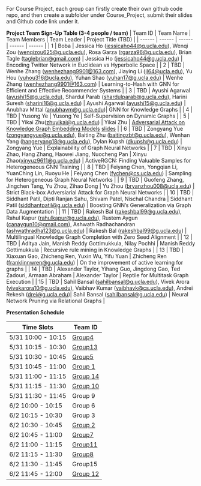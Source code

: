 For Course Project, each group can firstly create their own github code repo, and then create a subfolder under Course_Project, submit their slides and Github code link under it.

**Project Team Sign-Up Table (3-4 people / team)**
| Team ID | Team Name | Team Members | Team Leader | Project Title (TBD) |
| ------ | ------ | ------ | ------ | ------ |
| 1 | Boba | Jessica Ho (jessicaho44@g.ucla.edu), Wenqi Zou (wenqizou625@g.ucla.edu), Rosa Garza (rgarza96@g.ucla.edu), Brian Tagle (taglebrian@gmail.com) | Jessica Ho (jessicaho44@g.ucla.edu) | Encoding Twitter Network in Euclidean vs Hyperbolic Space |
| 2 | TBD | Wenhe Zhang (wenhezhang9901@163.com), Jiaying Li (jl64@ucla.edu), Yu Hou (yuhou316@ucla.edu), Yuhan Shao (yuhan17@g.ucla.edu) | Wenhe Zhang (wenhezhang9901@163.com) | Learning-to-Hash with GNN for Efficient and Effective Recommender Systems |
| 3 | TBD | Ayushi Agarwal (ayushi15@g.ucla.edu), Shardul Parab (shardulparab@g.ucla.edu), Harini Suresh (sharini16@g.ucla.edu) | Ayushi Agarwal (ayushi15@g.ucla.edu) | Anubhav Mittal (anubhavm@g.ucla.edu)| GNN for Knowledge Graphs |
| 4 | TBD | Yusong Ye | Yusong Ye | Self-Supervision on Dynamic Graphs |
| 5 | TBD | Yikai Zhu(zhuyikai@g.ucla.edu) | Yikai Zhu | [Adversarial Attack on Knowledge Graph Embedding Models](https://github.com/zyksir/AdversarialAttackOnKGE) [slides](https://docs.google.com/presentation/d/1d2ZpMLqegKAl38LpqCNYHOwZKrT2CqpEfIb9Q5LtMVk/edit#slide=id.gf1a30cd743_2_69) |
| 6 | TBD | Zongyang Yue (zongyangyue@g.ucla.edu), Baiting Zhu (baitingzbt@g.ucla.edu), Wenhan Yang (hangeryang18@g.ucla.edu), Dylan Kupsh (dkupsh@g.ucla.edu) | Zongyang Yue | Explainability of Graph Neural Networks |
| 7 | TBD | Xinyu Zhao, Hang Zhang, Haowei Jiang, Nuocheng Pan | Xinyu Zhao(xinyuz9611@g.ucla.edu) | ActiveRGCN: Finding Valuable Samples for Heterogeneous GNN Training |
| 8 | TBD | Feiyang Chen,	Yongqian Li, YuanChing Lin,	Ruoyu He | Feiyang Chen (fychen@cs.ucla.edu) | Sampling for Heterogeneous Graph Neural Networks |
| 9 | TBD | Guofeng Zhang, Jingchen Tang, Yu Zhou, Zihao Dong | Yu Zhou (bryanzhou008@ucla.edu) | Strict Black-box Adversiarial Attack for Graph Neural Networks |
| 10 | TBD | Siddhant Patil, Dipti Ranjan Sahu, Shivam Patel, Nischal Chandra | Siddhant Patil (siddhantpatil@g.ucla.edu) | Boosting GNN’s Generalization via Graph Data Augmentation |
| 11 | TBD | Rakesh Bal (rakeshbal99@g.ucla.edu), Rahul Kapur (rahulkapur@g.ucla.edu), Rustem Aygun (canaygun10@gmail.com), Ashwath Radhachandran (ashwathradha123@g.ucla.edu) | Rakesh Bal (rakeshbal99@g.ucla.edu) | Multilingual Knowledge Graph Completion with Zero Seed Alignment |
| 12 | TBD | Aditya Jain, Manish Reddy Gottimukkula, Nilay Pochhi | Manish Reddy Gottimukkula | Recursive rule mining in Knowledge Graphs |
| 13 | TBD | Xiaxuan Gao, Zhicheng Ren, Yuxin Wu, Yifu Yuan | Zhicheng Ren (franklinnwren@g.ucla.edu) | On the improvement of active learning for graphs |
| 14 | TBD | Alexander Taylor, Yihang Guo, Jingdong Gao, Ted Zadouri, Armaan Abraham | Alexander Taylor | Reptile for Multitask Graph Execution |
| 15 | TBD | Sahil Bansal (sahilbansal@g.ucla.edu), Vivek Arora (vivekarora10@g.ucla.edu), Vaibhav Kumar (vaibhavk@cs.ucla.edu), Andrei Rekesh (drei@g.ucla.edu)| Sahil Bansal (sahilbansal@g.ucla.edu) | Neural Network Pruning via Relational Graphs |

**Presentation Schedule**

| Time Slots | Team ID |
| ------ | ------ |
| 5/31 10:00 - 10:15 | [Group4](https://docs.google.com/presentation/d/1Qiotcemo9ltyEMBIZsWn0KOzIwhyaYiF2HvB4pN_eNo/edit#slide=id.g12fb7a60e37_0_13)|
| 5/31 10:15 - 10:30 | [Group13](https://docs.google.com/presentation/d/1KtKbEp_2jKhpjs0WcCo6ramO0PeFL4TFn77jfi3XSTw/edit#slide=id.g12fb7e52101_1_16) |
| 5/31 10:30 - 10:45 | [Group5](https://docs.google.com/presentation/d/1d2ZpMLqegKAl38LpqCNYHOwZKrT2CqpEfIb9Q5LtMVk/edit#slide=id.gf1a30cd743_2_69) |
| 5/31 10:45 - 11:00 | [Group 1](https://docs.google.com/presentation/d/1YoXgXCn69WyzkuobMne3ZFl6u_B-69hmHz8NOGtr90k/edit?usp=sharing) |
| 5/31 11:00 - 11:15 | [Group 14](https://docs.google.com/presentation/d/1W64IyPe3-xrGWTpf6YaK9DS3-JSNfJEkqlU55NbmP4s/edit?usp=sharing)|
| 5/31 11:15 - 11:30 | [Group 10](https://docs.google.com/presentation/d/1v8ZtnjaWCd4AYN1Zwlr6amCY_0pIz_iKYsEKmoqbOjA/edit?usp=sharing) |
| 5/31 11:30 - 11:45 | Group 9|
| 6/2  10:00 - 10:15 | Group 6 |
| 6/2  10:15 - 10:30 | Group 3 |
| 6/2  10:30 - 10:45 | [Group 2](https://docs.google.com/presentation/d/12fkvOxhvdcc2kpm9JMjdQS5z6HBvDRIlYD7eGKk9eGg/edit?usp=sharing)|
| 6/2  10:45 - 11:00 | [Group7](https://docs.google.com/presentation/d/1Ur_Dv-wAPBTq8B7HPKuAX3hHLks-y1ee9kKmB3CJcjM/edit?usp=sharing) |
| 6/2  11:00 - 11:15 | [Group11](https://docs.google.com/presentation/d/15ONsaV6nTXqn_YZPI0LHSCSQSt9oHuEprAVrAsFuV5E/edit?usp=sharing) |
| 6/2  11:15 - 11:30 | [Group8](https://docs.google.com/presentation/d/1E1NllAn4AsuzSm64_RoMDgmAhoJZEs3MOATBO4ZYPWA/edit?usp=sharing) |
| 6/2  11:30 - 11:45 | Group15|
| 6/2  11:45 - 12:00 | [Group 12](https://docs.google.com/presentation/d/19tAjapU0oAO412-TNgZoJVst3qQhRGulWkiLD1ifuSQ/edit?usp=sharing)|
